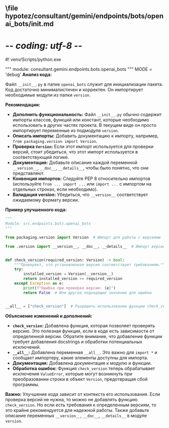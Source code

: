 ## \file hypotez/consultant/gemini/endpoints/bots/openai_bots/__init__.md
# -*- coding: utf-8 -*-
#! venv/Scripts/python.exe

""" module: consultant.gemini.endpoints.bots.openai_bots """
MODE = 'debug'
**Анализ кода:**

Файл `__init__.py` в папке `openai_bots` служит для инициализации пакета.  Код достаточно минималистичен и корректен. Он импортирует необходимые модули из папки `version`.

**Рекомендации:**

* **Дополнить функциональность:**  Файл `__init__.py` обычно содержит импорты классов, функций или констант, которые необходимо использовать в других частях проекта.  В текущем виде он просто импортирует переменные из подмодуля `version`.
* **Описать импорты:** Добавить документацию к импорту, например, `from packaging.version import Version`.
* **Проверка `Version`:** Если этот импорт используется для проверки версий, стоит убедиться, что этот импорт используется в соответствующей логике.
* **Документация:** Добавьте описание каждой переменной `__version__`, `__doc__`, `__details__`, чтобы было понятно, что они представляют.
* **Конвенция импортов:** Следуйте PEP 8 относительно импортов (используйте `from ... import ...` или `import ...` с импортом на отдельных строках, если необходимо).
* **Валидация __version__:** Убедиться, что  `__version__` соответствует ожидаемому формату версии.


**Пример улучшенного кода:**

```python
"""
Module: src.endpoints.bots.openai_bots
"""

from packaging.version import Version  # Импорт для работы с версиями

from .version import __version__, __doc__, __details__  # Импорт версионирования


def check_version(required_version: Version) -> bool:
    """Проверяет, что установленная версия соответствует требованиям."""
    try:
        installed_version = Version(__version__)
        return installed_version >= required_version
    except Exception as e:
        print(f"Ошибка при проверке версии: {e}")
        return False  # Или другое подходящее значение для ошибки


__all__ = ["check_version"]  # Разрешить использование функции check_version в других модулях
```

**Объяснение изменений и дополнений:**

* **`check_version`:**  Добавлена функция, которая позволяет проверять версию. Это полезная функция, если в коде есть зависимости от определенной версии.  Обратите внимание, что добавление функции требует добавления docstrings и обработки потенциальных исключений.
* **`__all__`:**  Добавлена переменная `__all__`. Это важно для `import *` и сообщает импортеру, какие элементы доступны для импорта.
* **Документация:**  Добавлена документация к модулю и функции.
* **Обработка ошибок:** Функция `check_version` теперь обрабатывает исключения `ValueError`, которые могут возникнуть при преобразовании строки в объект `Version`, предотвращая сбой программы.


**Важно:**  Улучшение кода зависит от контекста его использования. Если проверка версий не нужна,  то можно не добавлять функцию `check_version`.  Но если есть требования к определенным версиям, то это крайне рекомендуется для надежной работы.  Также добавьте описание переменных `__version__`, `__doc__`, `__details__` в модуле `version`.
